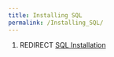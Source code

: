 ```yaml
---
title: Installing SQL
permalink: /Installing_SQL/
---
```


1.  REDIRECT [SQL Installation](/SQL_Installation "wikilink")
